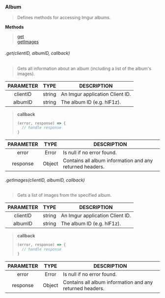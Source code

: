 ### Album
> Defines methods for accessing Imgur albums.

**Methods**
> [get](#get)  
> [getImages](#getImages)

###### .get(clientID, albumID, callback)
> Gets all information about an album (including a list of the album's images).
>
| PARAMETER | TYPE   | DESCRIPTION                     |
| :-------: | :----: | ------------------------------- |
| clientID  | string | An Imgur application Client ID. |
| albumID   | string | The album ID (e.g. hlF1z).      |
> **callback**
> ```javascript
> (error, response) => {
>   // handle response
> }
> ```
| PARAMETER | TYPE   | DESCRIPTION                                              |
| :-------: | :----: | -------------------------------------------------------- |
| error     | Error  | Is null if no error found.                               |
| response  | Object | Contains all album information and any returned headers. |


###### .getImages(clientID, albumID, callback)
> Gets a list of images from the specified album.
>
| PARAMETER | TYPE   | DESCRIPTION                     |
| :-------: | :----: | ------------------------------- |
| clientID  | string | An Imgur application Client ID. |
| albumID   | string | The album ID (e.g. hlF1z).      |
> **callback**
> ```javascript
> (error, response) => {
>   // handle response
> }
> ```
| PARAMETER | TYPE   | DESCRIPTION                                              |
| :-------: | :----: | -------------------------------------------------------- |
| error     | Error  | Is null if no error found.                               |
| response  | Object | Contains all album information and any returned headers. |

